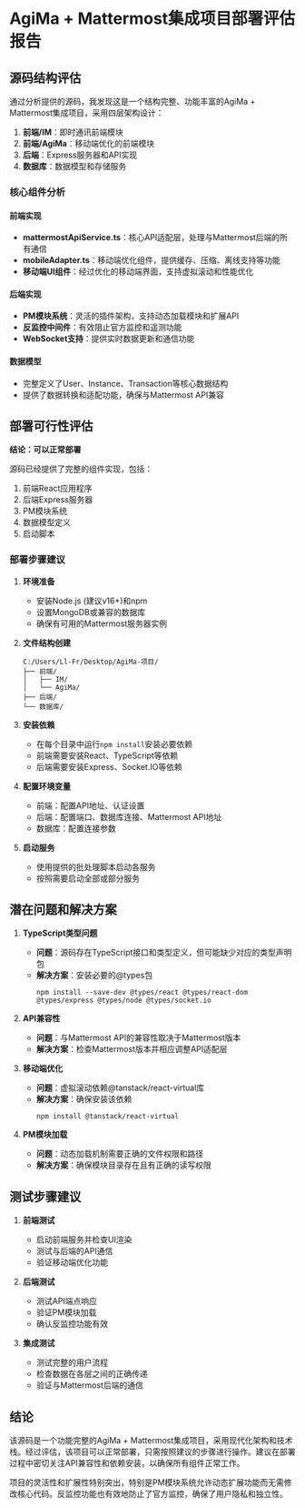 # AgiMa + Mattermost集成项目部署评估报告

## 源码结构评估

通过分析提供的源码，我发现这是一个结构完整、功能丰富的AgiMa + Mattermost集成项目，采用四层架构设计：

1. **前端/IM**：即时通讯前端模块
2. **前端/AgiMa**：移动端优化的前端模块
3. **后端**：Express服务器和API实现
4. **数据库**：数据模型和存储服务

### 核心组件分析

#### 前端实现
- **mattermostApiService.ts**：核心API适配层，处理与Mattermost后端的所有通信
- **mobileAdapter.ts**：移动端优化组件，提供缓存、压缩、离线支持等功能
- **移动端UI组件**：经过优化的移动端界面，支持虚拟滚动和性能优化

#### 后端实现
- **PM模块系统**：灵活的插件架构，支持动态加载模块和扩展API
- **反监控中间件**：有效阻止官方监控和遥测功能
- **WebSocket支持**：提供实时数据更新和通信功能

#### 数据模型
- 完整定义了User、Instance、Transaction等核心数据结构
- 提供了数据转换和适配功能，确保与Mattermost API兼容

## 部署可行性评估

**结论：可以正常部署**

源码已经提供了完整的组件实现，包括：
1. 前端React应用程序
2. 后端Express服务器
3. PM模块系统
4. 数据模型定义
5. 启动脚本

### 部署步骤建议

1. **环境准备**
   - 安装Node.js (建议v16+)和npm
   - 设置MongoDB或兼容的数据库
   - 确保有可用的Mattermost服务器实例

2. **文件结构创建**
   ```
   C:/Users/Ll-Fr/Desktop/AgiMa-项目/
   ├── 前端/
   │   ├── IM/
   │   └── AgiMa/
   ├── 后端/
   └── 数据库/
   ```

3. **安装依赖**
   - 在每个目录中运行`npm install`安装必要依赖
   - 前端需要安装React、TypeScript等依赖
   - 后端需要安装Express、Socket.IO等依赖

4. **配置环境变量**
   - 前端：配置API地址、认证设置
   - 后端：配置端口、数据库连接、Mattermost API地址
   - 数据库：配置连接参数

5. **启动服务**
   - 使用提供的批处理脚本启动各服务
   - 按照需要启动全部或部分服务

## 潜在问题和解决方案

1. **TypeScript类型问题**
   - **问题**：源码存在TypeScript接口和类型定义，但可能缺少对应的类型声明包
   - **解决方案**：安装必要的@types包
     ```
     npm install --save-dev @types/react @types/react-dom @types/express @types/node @types/socket.io
     ```

2. **API兼容性**
   - **问题**：与Mattermost API的兼容性取决于Mattermost版本
   - **解决方案**：检查Mattermost版本并相应调整API适配层

3. **移动端优化**
   - **问题**：虚拟滚动依赖@tanstack/react-virtual库
   - **解决方案**：确保安装该依赖
     ```
     npm install @tanstack/react-virtual
     ```

4. **PM模块加载**
   - **问题**：动态加载机制需要正确的文件权限和路径
   - **解决方案**：确保模块目录存在且有正确的读写权限

## 测试步骤建议

1. **前端测试**
   - 启动前端服务并检查UI渲染
   - 测试与后端的API通信
   - 验证移动端优化功能

2. **后端测试**
   - 测试API端点响应
   - 验证PM模块加载
   - 确认反监控功能有效

3. **集成测试**
   - 测试完整的用户流程
   - 检查数据在各层之间的正确传递
   - 验证与Mattermost后端的通信

## 结论

该源码是一个功能完整的AgiMa + Mattermost集成项目，采用现代化架构和技术栈。经过评估，该项目可以正常部署，只需按照建议的步骤进行操作。建议在部署过程中密切关注API兼容性和依赖安装，以确保所有组件正常工作。

项目的灵活性和扩展性特别突出，特别是PM模块系统允许动态扩展功能而无需修改核心代码。反监控功能也有效地防止了官方监控，确保了用户隐私和独立性。